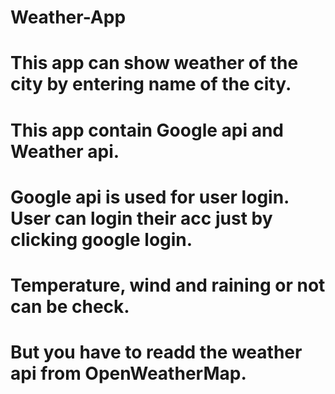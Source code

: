 # Weather-App
# This app can show weather of the city by entering name of the city.
# This app contain Google api and Weather api.
# Google api is used for user login. User can login their acc just by clicking google login.
# Temperature, wind and raining or not can be check.
# But you have to readd the weather api from OpenWeatherMap.

